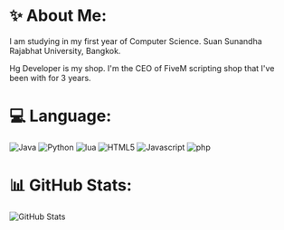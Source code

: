 # ✨ About Me:
I am studying in my first year of Computer Science. Suan Sunandha Rajabhat University, Bangkok. 

Hg Developer is my shop. I'm the CEO of FiveM scripting shop that I've been with for 3 years.

# 💻 Language:
![Java](https://img.shields.io/badge/Java-FF7800?style=flat-square&logo=java&logoColor=white)
![Python](https://img.shields.io/badge/Python-3776AB?style=flat-square&logo=python&logoColor=white)
![lua](https://img.shields.io/badge/lua-210eb3?style=flat-square&logo=lua&logoColor=white)
![HTML5](https://img.shields.io/badge/HTML5-E34F26?style=flat-square&logo=html5&logoColor=white)
![Javascript](https://img.shields.io/badge/Javascript-F7DF1E?style=flat-square&logo=Javascript&logoColor=white)
![php](https://img.shields.io/badge/php-6C78AF?style=flat-square&logo=Php&logoColor=white)

# 📊 GitHub Stats:
![GitHub Stats](https://github-readme-stats.vercel.app/api?username=homebuu&show_icons=true&theme=radical)
